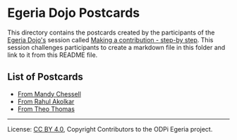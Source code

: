 <!-- SPDX-License-Identifier: CC-BY-4.0 -->
<!-- Copyright Contributors to the ODPi Egeria project 2020. -->

# Egeria Dojo Postcards

This directory contains the postcards created by the participants of the
[Egeria Dojo's](../egeria-dojo) session called
[Making a contribution - step-by step](../egeria-dojo/egeria-dojo-day-2-3-contribution-to-egeria.md).
This session challenges participants to create a markdown file in this folder and link to it from this
README file.

## List of Postcards

* [From Mandy Chessell](From-Mandy-Chessell.md)
* [From Rahul Akolkar](From-Rahul-Akolkar.md)
* [From Theo Thomas](From-Theo-Thomas.md)

----
License: [CC BY 4.0](https://creativecommons.org/licenses/by/4.0/),
Copyright Contributors to the ODPi Egeria project.
